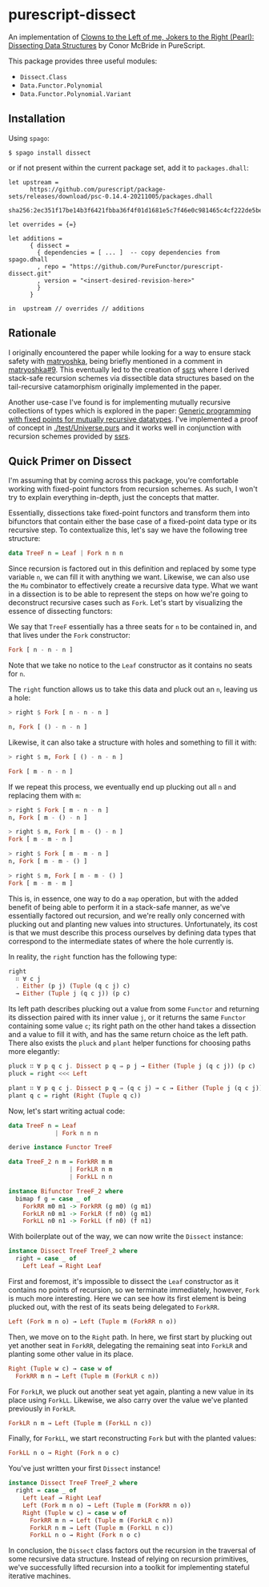 # purescript-dissect

An implementation of [Clowns to the Left of me, Jokers to the Right
(Pearl): Dissecting Data
Structures](https://dl.acm.org/doi/abs/10.1145/1328438.1328474) by Conor
McBride in PureScript.

This package provides three useful modules:

-   `Dissect.Class`
-   `Data.Functor.Polynomial`
-   `Data.Functor.Polynomial.Variant`

## Installation

Using `spago`:

    $ spago install dissect

or if not present within the current package set, add it to
`packages.dhall`:

``` dhall
let upstream =
      https://github.com/purescript/package-sets/releases/download/psc-0.14.4-20211005/packages.dhall
        sha256:2ec351f17be14b3f6421fbba36f4f01d1681e5c7f46e0c981465c4cf222de5be

let overrides = {=}

let additions =
      { dissect =
        { dependencies = [ ... ]  -- copy dependencies from spago.dhall
        , repo = "https://github.com/PureFunctor/purescript-dissect.git"
        , version = "<insert-desired-revision-here>"
        }
      }

in  upstream // overrides // additions
```

## Rationale

I originally encountered the paper while looking for a way to ensure
stack safety with
[matryoshka](https://github.com/purescript-contrib/purescript-matryoshka),
being briefly mentioned in a comment in
[matryoshka#9](https://github.com/purescript-contrib/purescript-matryoshka/issues/9#issuecomment-400384397).
This eventually led to the creation of
[ssrs](https://github.com/PureFunctor/purescript-ssrs) where I derived
stack-safe recursion schemes via dissectible data structures based on
the tail-recursive catamorphism originally implemented in the paper.

Another use-case I\'ve found is for implementing mutually recursive
collections of types which is explored in the paper: [Generic
programming with fixed points for mutually recursive
datatypes](https://dl.acm.org/doi/abs/10.1145/1631687.1596585). I\'ve
implemented a proof of concept in
[./test/Universe.purs](./test/Universe.purs) and it works well in
conjunction with recursion schemes provided by
[ssrs](https://github.com/PureFunctor/purescript-ssrs).

## Quick Primer on Dissect

I\'m assuming that by coming across this package, you\'re comfortable
working with fixed-point functors from recursion schemes. As such, I
won\'t try to explain everything in-depth, just the concepts that
matter.

Essentially, dissections take fixed-point functors and transform them
into bifunctors that contain either the base case of a fixed-point data
type or its recursive step. To contextualize this, let\'s say we have
the following tree structure:

``` purescript
data TreeF n = Leaf | Fork n n n
```

Since recursion is factored out in this definition and replaced by some
type variable `n`, we can fill it with anything we want. Likewise, we
can also use the `Mu` combinator to effectively create a recursive data
type. What we want in a dissection is to be able to represent the steps
on how we\'re going to deconstruct recursive cases such as `Fork`.
Let\'s start by visualizing the essence of dissecting functors:

We say that `TreeF` essentially has a three seats for `n` to be
contained in, and that lives under the `Fork` constructor:

``` purescript
Fork [ n - n - n ]
```

Note that we take no notice to the `Leaf` constructor as it contains no
seats for `n`.

The `right` function allows us to take this data and pluck out an `n`,
leaving us a hole:

``` purescript
> right $ Fork [ n - n - n ]

n, Fork [ () - n - n ]
```

Likewise, it can also take a structure with holes and something to fill
it with:

``` purescript
> right $ m, Fork [ () - n - n ]

Fork [ m - n - n ]
```

If we repeat this process, we eventually end up plucking out all `n` and
replacing them with `m`:

``` purescript
> right $ Fork [ m - n - n ]
n, Fork [ m - () - n ]

> right $ m, Fork [ m - () - n ]
Fork [ m - m - n ]

> right $ Fork [ m - m - n ]
n, Fork [ m - m - () ]

> right $ m, Fork [ m - m - () ]
Fork [ m - m - m ]
```

This is, in essence, one way to do a `map` operation, but with the added
benefit of being able to perform it in a stack-safe manner, as we\'ve
essentially factored out recursion, and we\'re really only concerned
with plucking out and planting new values into structures.
Unfortunately, its cost is that we must describe this process ourselves
by defining data types that correspond to the intermediate states of
where the hole currently is.

In reality, the `right` function has the following type:

``` purescript
right
  ∷ ∀ c j
  . Either (p j) (Tuple (q c j) c)
  → Either (Tuple j (q c j)) (p c)
```

Its left path describes plucking out a value from some `Functor` and
returning its dissection paired with its inner value `j`, or it returns
the same `Functor` containing some value `c`; its right path on the
other hand takes a dissection and a value to fill it with, and has the
same return choice as the left path. There also exists the `pluck` and
`plant` helper functions for choosing paths more elegantly:

``` purescript
pluck ∷ ∀ p q c j. Dissect p q ⇒ p j → Either (Tuple j (q c j)) (p c)
pluck = right <<< Left

plant ∷ ∀ p q c j. Dissect p q ⇒ (q c j) → c → Either (Tuple j (q c j)) (p c)
plant q c = right (Right (Tuple q c))
```

Now, let\'s start writing actual code:

``` purescript
data TreeF n = Leaf
             | Fork n n n

derive instance Functor TreeF

data TreeF_2 n m = ForkRR m m
                 | ForkLR n m
                 | ForkLL n n

instance Bifunctor TreeF_2 where
  bimap f g = case _ of
    ForkRR m0 m1 -> ForkRR (g m0) (g m1)
    ForkLR n0 m1 -> ForkLR (f n0) (g m1)
    ForkLL n0 n1 -> ForkLL (f n0) (f n1)
```

With boilerplate out of the way, we can now write the `Dissect`
instance:

``` purescript
instance Dissect TreeF TreeF_2 where
  right = case _ of
    Left Leaf → Right Leaf
```

First and foremost, it\'s impossible to dissect the `Leaf` constructor
as it contains no points of recursion, so we terminate immediately,
however, `Fork` is much more interesting. Here we can see how its first
element is being plucked out, with the rest of its seats being delegated
to `ForkRR`.

``` purescript
Left (Fork m n o) → Left (Tuple m (ForkRR n o))
```

Then, we move on to the `Right` path. In here, we first start by
plucking out yet another seat in `ForkRR`, delegating the remaining seat
into `ForkLR` and planting some other value in its place.

``` purescript
Right (Tuple w c) → case w of
  ForkRR m n → Left (Tuple m (ForkLR c n))
```

For `ForkLR`, we pluck out another seat yet again, planting a new value
in its place using `ForkLL`. Likewise, we also carry over the value
we\'ve planted previously in `ForkLR`.

``` purescript
ForkLR n m → Left (Tuple m (ForkLL n c))
```

Finally, for `ForkLL`, we start reconstructing `Fork` but with the
planted values:

``` purescript
ForkLL n o → Right (Fork n o c)
```

You\'ve just written your first `Dissect` instance!

``` purescript
instance Dissect TreeF TreeF_2 where
  right = case _ of
    Left Leaf → Right Leaf
    Left (Fork m n o) → Left (Tuple m (ForkRR n o))
    Right (Tuple w c) → case w of
      ForkRR m n → Left (Tuple m (ForkLR c n))
      ForkLR n m → Left (Tuple m (ForkLL n c))
      ForkLL n o → Right (Fork n o c)
```

In conclusion, the `Dissect` class factors out the recursion in the
traversal of some recursive data structure. Instead of relying on
recursion primitives, we\'ve successfully lifted recursion into a
toolkit for implementing stateful iterative machines.
